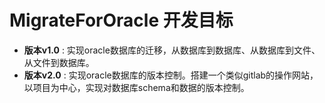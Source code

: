 # MigrateForOracle 开发目标

+ __版本v1.0__ : 实现oracle数据库的迁移，从数据库到数据库、从数据库到文件、从文件到数据库。
+ __版本v2.0__ : 实现oracle数据库的版本控制。搭建一个类似gitlab的操作网站，以项目为中心，实现对数据库schema和数据的版本控制。